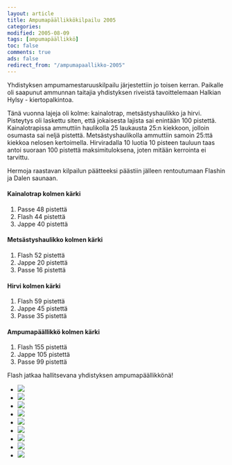 ```yaml
--- 
layout: article 
title: Ampumapäällikkökilpailu 2005 
categories: 
modified: 2005-08-09 
tags: [ampumapäällikkö]
toc: false 
comments: true 
ads: false 
redirect_from: "/ampumapaallikko-2005" 
--- 
```


Yhdistyksen ampumamestaruuskilpailu järjestettiin jo toisen kerran.
Paikalle oli saapunut ammunnan taitajia yhdistyksen riveistä
tavoittelemaan Halkian Hylsy - kiertopalkintoa.

Tänä vuonna lajeja oli kolme: kainalotrap, metsästyshaulikko ja hirvi.
Pisteytys oli laskettu siten, että jokaisesta lajista sai enintään 100
pistettä. Kainalotrapissa ammuttiin haulikolla 25 laukausta 25:n
kiekkoon, jolloin osumasta sai neljä pistettä. Metsästyshaulikolla
ammuttiin samoin 25:ttä kiekkoa nelosen kertoimella. Hirviradalla 10
luotia 10 pisteen tauluun taas antoi suoraan 100 pistettä
maksimituloksena, joten mitään kerrointa ei tarvittu.

Hermoja raastavan kilpailun päätteeksi päästiin jälleen rentoutumaan
Flashin ja Dalen saunaan.

#### Kainalotrap kolmen kärki

1.  Passe 48 pistettä
2.  Flash 44 pistettä
3.  Jappe 40 pistettä

#### Metsästyshaulikko kolmen kärki

1.  Flash 52 pistettä
2.  Jappe 20 pistettä
3.  Passe 16 pistettä

#### Hirvi kolmen kärki

1.  Flash 59 pistettä
2.  Jappe 45 pistettä
3.  Passe 35 pistettä

#### Ampumapäällikkö kolmen kärki

1.  Flash 155 pistettä
2.  Jappe 105 pistettä
3.  Passe 99 pistettä

Flash jatkaa hallitsevana yhdistyksen ampumapäällikkönä!

<div class="image-gallery">

-   [![](/Media/Default/ImageGalleries/ampumapaallikko-2005/Thumbnails/luokittelematonampumapaallikko2005_02b.jpg)](/Media/Default/ImageGalleries/ampumapaallikko-2005/luokittelematonampumapaallikko2005_02b.jpg)
-   [![](/Media/Default/ImageGalleries/ampumapaallikko-2005/Thumbnails/luokittelematonampumapaallikko2005_03b.jpg)](/Media/Default/ImageGalleries/ampumapaallikko-2005/luokittelematonampumapaallikko2005_03b.jpg)
-   [![](/Media/Default/ImageGalleries/ampumapaallikko-2005/Thumbnails/luokittelematonampumapaallikko2005_04b.jpg)](/Media/Default/ImageGalleries/ampumapaallikko-2005/luokittelematonampumapaallikko2005_04b.jpg)
-   [![](/Media/Default/ImageGalleries/ampumapaallikko-2005/Thumbnails/luokittelematonampumapaallikko2005_05b.jpg)](/Media/Default/ImageGalleries/ampumapaallikko-2005/luokittelematonampumapaallikko2005_05b.jpg)
-   [![](/Media/Default/ImageGalleries/ampumapaallikko-2005/Thumbnails/luokittelematonampumapaallikko2005_06b.jpg)](/Media/Default/ImageGalleries/ampumapaallikko-2005/luokittelematonampumapaallikko2005_06b.jpg)
-   [![](/Media/Default/ImageGalleries/ampumapaallikko-2005/Thumbnails/luokittelematonampumapaallikko2005_07b.jpg)](/Media/Default/ImageGalleries/ampumapaallikko-2005/luokittelematonampumapaallikko2005_07b.jpg)
-   [![](/Media/Default/ImageGalleries/ampumapaallikko-2005/Thumbnails/luokittelematonampumapaallikko2005_08b.jpg)](/Media/Default/ImageGalleries/ampumapaallikko-2005/luokittelematonampumapaallikko2005_08b.jpg)
-   [![](/Media/Default/ImageGalleries/ampumapaallikko-2005/Thumbnails/luokittelematonampumapaallikko2005_09b.jpg)](/Media/Default/ImageGalleries/ampumapaallikko-2005/luokittelematonampumapaallikko2005_09b.jpg)
-   [![](/Media/Default/ImageGalleries/ampumapaallikko-2005/Thumbnails/luokittelematonampumapaallikko2005_11b.jpg)](/Media/Default/ImageGalleries/ampumapaallikko-2005/luokittelematonampumapaallikko2005_11b.jpg)

</div>
